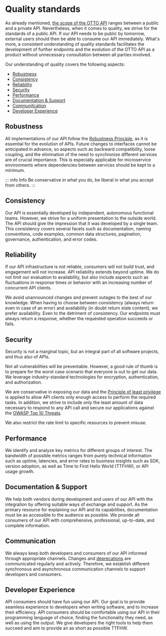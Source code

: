 # Quality standards

As already mentioned, [the scope of the OTTO API](./api-scope.md) ranges between a public and a private API.
Nevertheless, when it comes to quality, we strive for the standards of a public API.
If our API needs to be public by tomorrow, external users should then be able to consume our API immediately.
What's more, a consistent understanding of quality standards facilitates the development of further endpoints and the evolution of the OTTO API as a product without unnecessary consultation between all parties involved.

Our understanding of quality covers the following aspects:

- [Robustness](#robustness)
- [Consistency](#consistency)
- [Reliability](#reliability)
- [Security](#security)
- [Performance](#performance)
- [Documentation & Support](#documentation--support)
- [Communitcation](#communication)
- [Developer Experience](#developer-experience)

## Robustness

All implementations of our API follow the [Robustness Principle](https://en.wikipedia.org/wiki/Robustness_principle), as it is essential for the evolution of APIs.
Future changes to interfaces cannot be anticipated in advance, so aspects such as backward compatibility, loose coupling, and the elimination of the need to synchronize different services are of crucial importance.
This is especially applicable for microservice environments where dependencies between services should be kept to a minimum.

::: info Info
Be conservative in what you do, be liberal in what you accept from others.
:::

## Consistency

Our API is essentially developed by independent, autonomous functional teams.
However, we strive for a uniform presentation to the outside world.
The API should give the impression that it was developed by a single team.
This consistency covers several facets such as documentation, naming conventions, code examples, common data structures, pagination, governance, authentication, and error codes.

## Reliability

If our API infrastructure is not reliable, consumers will not build trust, and engagement will not increase.
API reliability extends beyond uptime.
We do not limit our evaluation to availability, but also include aspects such as fluctuations in response times or behavior with an increasing number of concurrent API clients.

We avoid unannounced changes and prevent outages to the best of our knowledge.
When having to choose between consistency (always return even in case of an error) and availability (in doubt return stale content), we prefer availability. Even to the detriment of consistency.
Our endpoints must always return a response, whether the requested operation succeeds or fails.

## Security

Security is not a marginal topic, but an integral part of all software projects, and thus also of APIs.

Not all vulnerabilities will be preventable.
However, a good rule of thumb is to prepare for the worst case scenario that everyone is out to get our data.
We leverage industry-standard technologies for encryption, authentication, and authorization.

We are conservative in exposing our data and the [Principle of least privilege](https://en.wikipedia.org/wiki/Principle_of_least_privilege) is applied to allow API clients only enough access to perform the required tasks.
In addition, we strive to include only the least amount of data necessary to respond to any API call and secure our applications against the [OWASP Top 10 Threats](https://owasp.org/www-project-top-ten/).

We also restrict the rate limit to specific resources to prevent misuse.

## Performance

We identify and analyze key metrics for different groups of interest.
The bandwidth of possible metrics ranges from purely technical information such as uptime, latencies, and error rates to business insights such as SDK, version adoption, as well as Time to First Hello World (TTFHW), or API usage growth.

## Documentation & Support

We help both vendors during development and users of our API with the integration by offering suitable ways of exchange and support.
As the primary resource for explaining our API and its capabilities, documentation must be as accessible to the audience as possible.
We provide all consumers of our API with comprehensive, professional, up-to-date, and complete information.

## Communication

We always keep both developers and consumers of our API informed through appropriate channels.
Changes and [deprecations](../../rest/compatibility/README.md#deprecation-of-http-apis) are communicated regularly and actively.
Therefore, we establish different synchronous and asynchronous communication channels to support developers and consumers.

## Developer Experience

API consumers should have fun using our API.
Our goal is to provide seamless experience to developers when writing software, and to increase their efficiency.
API consumers should be comfortable using our API in their programming language of choice, finding the functionality they need, as well as using the output.
We give developers the right tools to help them succeed and aim to provide an as short as possible TTFHW.